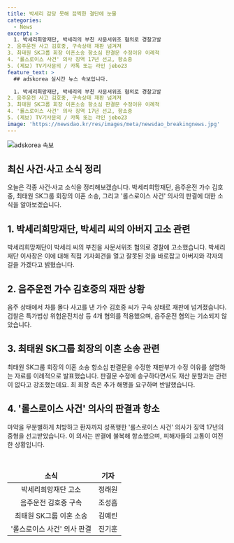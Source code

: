 ```yaml
---
title: 박세리 감당 못해 끔찍한 결단에 눈물
categories:
  - News
excerpt: >
  1. 박세리희망재단, 박세리의 부친 사문서위조 혐의로 경찰고발
2. 음주운전 사고 김호중, 구속상태 재판 넘겨져
3. 최태원 SK그룹 회장 이혼소송 항소심 판결문 수정이유 이례적
4. '롤스로이스 사건' 의사 징역 17년 선고, 항소중
5. (제보) TV기사문의 / 카톡 또는 라인 jebo23
feature_text: >
  ## adskorea 실시간 뉴스 속보입니다.

  1. 박세리희망재단, 박세리의 부친 사문서위조 혐의로 경찰고발
2. 음주운전 사고 김호중, 구속상태 재판 넘겨져
3. 최태원 SK그룹 회장 이혼소송 항소심 판결문 수정이유 이례적
4. '롤스로이스 사건' 의사 징역 17년 선고, 항소중
5. (제보) TV기사문의 / 카톡 또는 라인 jebo23
image: 'https://newsdao.kr/res/images/meta/newsdao_breakingnews.jpg'
---
```


<p><img src="https://newsdao.kr/res/images/meta/newsdao_breakingnews.jpg" alt="adskorea 속보" /></p>

<h2 data-ke-size="size26">최신 사건·사고 소식 정리</h2>

<p data-ke-size="size16">오늘은 각종 사건·사고 소식을 정리해보겠습니다. 박세리희망재단, 음주운전 가수 김호중, 최태원 SK그룹 회장의 이혼 소송, 그리고 '롤스로이스 사건' 의사의 판결에 대한 소식을 알아보겠습니다.</p>

<h2 data-ke-size="size24">1. 박세리희망재단, 박세리 씨의 아버지 고소 관련</h2>

<p data-ke-size="size16">박세리희망재단이 박세리 씨의 부친을 사문서위조 혐의로 경찰에 고소했습니다. 박세리 재단 이사장은 이에 대해 직접 기자회견을 열고 잘못된 것을 바로잡고 아버지와 각자의 길을 가겠다고 밝혔습니다.</p>

<h2 data-ke-size="size24">2. 음주운전 가수 김호중의 재판 상황</h2>

<p data-ke-size="size16">음주 상태에서 차를 몰다 사고를 낸 가수 김호중 씨가 구속 상태로 재판에 넘겨졌습니다. 검찰은 특가법상 위험운전치상 등 4개 혐의를 적용했으며, 음주운전 혐의는 기소되지 않았습니다.</p>

<h2 data-ke-size="size24">3. 최태원 SK그룹 회장의 이혼 소송 관련</h2>

<p data-ke-size="size16">최태원 SK그룹 회장의 이혼 소송 항소심 판결문을 수정한 재판부가 수정 이유를 설명하는 자료를 이례적으로 발표했습니다. 판결문 수정에 송구하다면서도 재산 분할과는 관련이 없다고 강조했는데요. 최 회장 측은 추가 해명을 요구하며 반발했습니다.</p>

<h2 data-ke-size="size24">4. '롤스로이스 사건' 의사의 판결과 항소</h2>

<p data-ke-size="size16">마약을 무분별하게 처방하고 환자까지 성폭행한 '롤스로이스 사건' 의사가 징역 17년의 중형을 선고받았습니다. 이 의사는 판결에 불복해 항소했으며, 피해자들의 고통이 여전한 상황입니다.</p>

<p data-ke-size="size16">&nbsp;</p>

<table>
<thead>
    <tr>
        <td style="text-align: center; height: 17px;"><b>소식</b></td>
        <td style="text-align: center; height: 17px;"><b>기자</b></td>
    </tr>
</thead>
<tbody>
    <tr>
        <td style="text-align: center; height: 17px;">박세리희망재단 고소</td>
        <td style="text-align: center; height: 17px;">정래원</td>
    </tr>
    <tr>
        <td style="text-align: center; height: 17px;">음주운전 김호중 구속</td>
        <td style="text-align: center; height: 17px;">조성흠</td>
    </tr>
    <tr>
        <td style="text-align: center; height: 17px;">최태원 SK그룹 이혼 소송</td>
        <td style="text-align: center; height: 17px;">김예린</td>
    </tr>
    <tr>
        <td style="text-align: center; height: 17px;">'롤스로이스 사건' 의사 판결</td>
        <td style="text-align: center; height: 17px;">진기훈</td>
    </tr>
</tbody>
</table>

<p data-ke-size="size16">&nbsp;</p>

